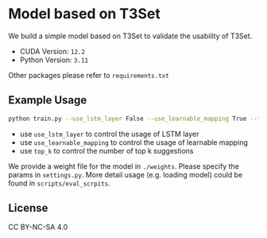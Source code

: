 # Model based on T3Set
We build a simple model based on T3Set to validate the usability of T3Set.

- CUDA Version: `12.2`
- Python Version: `3.11`

Other packages please refer to `requirements.txt`
## Example Usage
```bash
python train.py --use_lstm_layer False --use_learnable_mapping True --top_k 9
```
- use `use_lstm_layer` to control the usage of LSTM layer
- use `use_learnable_mapping` to control the usage of learnable mapping
- use `top_k` to control the number of top k suggestions

We provide a weight file for the model in `./weights`. Please specify the params in `settings.py`.
More detail usage (e.g. loading model) could be found in `scripts/eval_scrpits`.
## License
CC BY-NC-SA 4.0